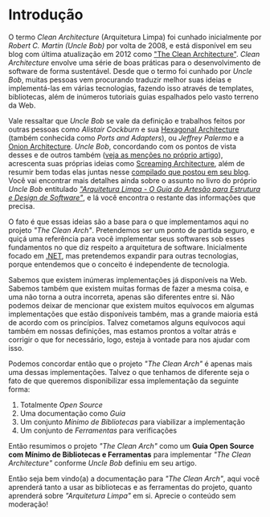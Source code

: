 # Introdução

O termo _Clean Architecture_ (Arquitetura Limpa) foi cunhado inicialmente por _Robert C. Martin (Uncle Bob)_ por volta de 2008, e está disponível em seu blog com última atualização em 2012 como ["The Clean Architecture"][BLOG_POST]. _Clean Architecture_ envolve uma série de boas práticas para o desenvolvimento de software de forma sustentável. Desde que o termo foi cunhado por _Uncle Bob_, muitas pessoas vem procurando traduzir melhor suas ideias e implementá-las em várias tecnologias, fazendo isso através de templates, bibliotecas, além de inúmeros tutoriais guias espalhados pelo vasto terreno da Web.

Vale ressaltar que _Uncle Bob_ se vale da definição e trabalhos feitos por outras pessoas como _Alistair Cockburn_ e sua [Hexagonal Architecture][HEXAGONAL_PAGE] (também conhecida como _Ports and Adapters_), ou _Jeffrey Palermo_ e a [Onion Architecture][ONION_PAGE]. _Uncle Bob_, concordando com os pontos de vista desses e de outros também ([veja as menções no próprio artigo][BLOG_POST]), acrescenta suas próprias ideias como [Screaming Architecture][SCREAMING_POST], além de resumir bem todas elas juntas nesse [compilado que postou em seu blog][BLOG_POST]. Você vai encontrar mais detalhes ainda sobre o assunto no livro do próprio _Uncle Bob_ entitulado [_"Arquitetura Limpa - O Guia do Artesão para Estrutura e Design de Software"_][BOOK_AMAZON], e lá você encontra o restante das informações que precisa.

O fato é que essas ideias são a base para o que implementamos aqui no projeto _"The Clean Arch"_. Pretendemos ser um ponto de partida seguro, e quiçá uma referência para você implementar seus softwares sob esses fundamentos no que diz respeito a arquitetura de software. Inicialmente focado em [.NET][DOTNET], mas pretendemos expandir para outras tecnologias, porque entendemos que o conceito é independente de tecnologia.

Sabemos que existem inúmeras implementações já disponíveis na Web. Sabemos também que existem muitas formas de fazer a mesma coisa, e uma não torna a outra incorreta, apenas são diferentes entre si. Não podemos deixar de mencionar que  existem muitos equívocos em algumas implementações que estão disponíveis também, mas a grande maioria está de acordo com os princípios. Talvez cometamos alguns equívocos aqui também em nossas definições, mas estamos prontos a voltar atrás e corrigir o que for necessário, logo, esteja à vontade para nos ajudar com isso.

Podemos concordar então que o projeto _"The Clean Arch"_ é apenas mais uma dessas implementações. Talvez o que tenhamos de diferente seja o fato de que queremos disponibilizar essa implementação da seguinte forma:

1) Totalmente _Open Source_
2) Uma documentação como _Guia_
3) Um conjunto _Mínimo de Bibliotecas_ para viabilizar a implementação
4) Um conjunto de _Ferramentas_ para verificações

Então resumimos o projeto _"The Clean Arch"_ como um **Guia Open Source com Mínimo de Bibliotecas e Ferramentas** para implementar _"The Clean Architecture"_ conforme _Uncle Bob_ definiu em seu artigo.

Então seja bem vindo(a) a documentação para _"The Clean Arch"_, aqui você aprenderá tanto a usar as bibliotecas e as ferramentas do projeto, quanto aprenderá sobre _"Arquitetura Limpa"_ em si. Aprecie o conteúdo sem moderação!

<!-- links -->
[BLOG_POST]: https://blog.cleancoder.com/uncle-bob/2012/08/13/the-clean-architecture.html
[HEXAGONAL_PAGE]: https://alistair.cockburn.us/hexagonal-architecture/
[ONION_PAGE]: https://jeffreypalermo.com/2008/07/the-onion-architecture-part-1/
[SCREAMING_POST]: https://blog.cleancoder.com/uncle-bob/2011/09/30/Screaming-Architecture.html
[BOOK_AMAZON]: https://www.amazon.com.br/Arquitetura-Limpa-Artes%C3%A3o-Estrutura-Software/dp/8550804606
[DOTNET]: https://dot.net